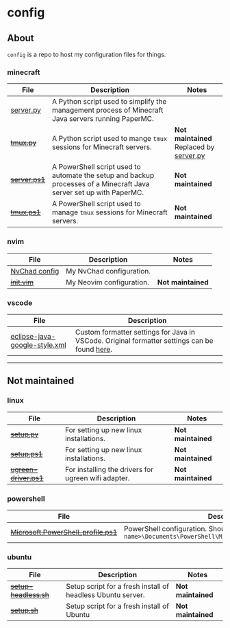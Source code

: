 # config

## About

`config` is a repo to host my configuration files for things.

### minecraft

| File                                                                                                   | Description                                                                                                         | Notes                                                                                                                      |
| ------------------------------------------------------------------------------------------------------ | ------------------------------------------------------------------------------------------------------------------- | -------------------------------------------------------------------------------------------------------------------------- |
| [server.py](https://raw.githubusercontent.com/megabyte6/config/main/minecraft/server.py)               | A Python script used to simplify the management process of Minecraft Java servers running PaperMC.                  |                                                                                                                            |
| ~~[tmux.py](https://raw.githubusercontent.com/megabyte6/config/main/archive/minecraft/tmux.py)~~       | A Python script used to mange `tmux` sessions for Minecraft servers.                                                | **Not maintained**<br>Replaced by [server.py](https://raw.githubusercontent.com/megabyte6/config/main/minecraft/server.py) |
| ~~[server.ps1](https://raw.githubusercontent.com/megabyte6/config/main/archive/minecraft/server.ps1)~~ | A PowerShell script used to automate the setup and backup processes of a Minecraft Java server set up with PaperMC. | **Not maintained**                                                                                                         |
| ~~[tmux.ps1](https://raw.githubusercontent.com/megabyte6/config/main/archive/minecraft/tmux.ps1)~~     | A PowerShell script used to manage `tmux` sessions for Minecraft servers.                                           | **Not maintained**                                                                                                         |

### nvim

| File                                                                                          | Description              | Notes              |
| --------------------------------------------------------------------------------------------- | ------------------------ | ------------------ |
| [NvChad config](https://github.com/megabyte6/config/blob/main/nvim/lua/custom)                | My NvChad configuration. |                    |
| ~~[init.vim](https://raw.githubusercontent.com/megabyte6/config/main/archive/nvim/init.vim)~~ | My Neovim configuration. | **Not maintained** |

### vscode

| File                                                                                                                          | Description                                                                                                                                                                                |
| ----------------------------------------------------------------------------------------------------------------------------- | ------------------------------------------------------------------------------------------------------------------------------------------------------------------------------------------ |
| [eclipse-java-google-style.xml](https://raw.githubusercontent.com/megabyte6/config/main/vscode/eclipse-java-google-style.xml) | Custom formatter settings for Java in VSCode. Original formatter settings can be found [here](https://raw.githubusercontent.com/google/styleguide/gh-pages/eclipse-java-google-style.xml). |

---

## Not maintained

### linux

| File                                                                                                             | Description                                         | Notes              |
| ---------------------------------------------------------------------------------------------------------------- | --------------------------------------------------- | ------------------ |
| ~~[setup.py](https://raw.githubusercontent.com/megabyte6/config/main/linux/setup.py)~~                           | For setting up new linux installations.             | **Not maintained** |
| ~~[setup.ps1](https://raw.githubusercontent.com/megabyte6/config/main/archive/linux/setup.ps1)~~                 | For setting up new linux installations.             | **Not maintained** |
| ~~[ugreen-driver.ps1](https://raw.githubusercontent.com/megabyte6/config/main/archive/linux/ugreen-driver.ps1)~~ | For installing the drivers for ugreen wifi adapter. | **Not maintained** |

### powershell

| File                                                                                                                                                | Description                                                                                                                 | Notes              |
| --------------------------------------------------------------------------------------------------------------------------------------------------- | --------------------------------------------------------------------------------------------------------------------------- | ------------------ |
| ~~[Microsoft.PowerShell_profile.ps1](https://raw.githubusercontent.com/megabyte6/config/main/archive/powershell/Microsoft.PowerShell_profile.ps1)~~ | PowerShell configuration. Should be located at `C:\Users\<user name>\Documents\PowerShell\Microsoft.PowerShell_profile.ps1` | **Not maintained** |

### ubuntu

| File                                                                                                              | Description                                                 | Notes              |
| ----------------------------------------------------------------------------------------------------------------- | ----------------------------------------------------------- | ------------------ |
| ~~[setup-headless.sh](https://raw.githubusercontent.com/megabyte6/config/main/archive/ubuntu/setup-headless.sh)~~ | Setup script for a fresh install of headless Ubuntu server. | **Not maintained** |
| ~~[setup.sh](https://raw.githubusercontent.com/megabyte6/config/main/archive/ubuntu/setup.sh)~~                   | Setup script for a fresh install of Ubuntu                  | **Not maintained** |
